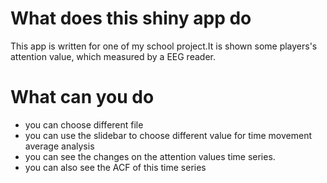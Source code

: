 # What does this shiny app do
This app is written for one of my school project.It is shown some players's attention value, which measured by a EEG reader.
# What can you do
 - you can choose different file 
 - you can use the slidebar to choose different value for time movement average analysis
 - you can see the changes on the attention values time series.
 - you can also see the ACF of this time series
 